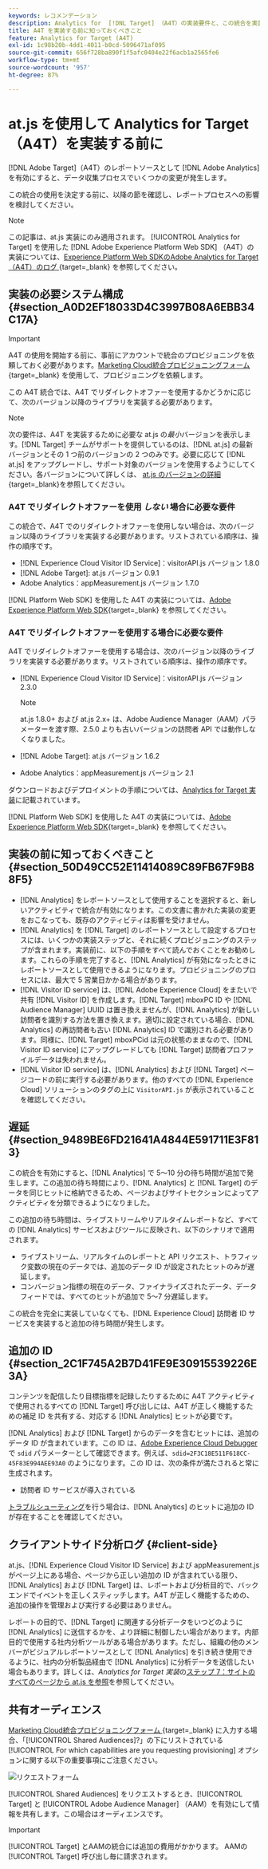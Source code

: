 ```yaml
---
keywords: レコメンデーション
description: Analytics for  [!DNL Target] （A4T）の実装要件と、この統合を実装する前に考慮すべき事項について学びます。
title: A4T を実装する前に知っておくべきこと
feature: Analytics for Target (A4T)
exl-id: 1c98b20b-4dd1-4011-b0cd-5096471af095
source-git-commit: 656f728ba890f1f5afc0404e22f6acb1a2565fe6
workflow-type: tm+mt
source-wordcount: '957'
ht-degree: 87%

---
```


# at.js を使用して Analytics for Target（A4T）を実装する前に

[!DNL Adobe Target]（A4T）のレポートソースとして [!DNL Adobe Analytics] を有効にすると、データ収集プロセスでいくつかの変更が発生します。

この統合の使用を決定する前に、以降の節を確認し、レポートプロセスへの影響を検討してください。

>[!NOTE]
>
>この記事は、at.js 実装にのみ適用されます。 [!UICONTROL Analytics for Target] を使用した [!DNL Adobe Experience Platform Web SDK] （A4T）の実装については、[Experience Platform Web SDKのAdobe Analytics for Target （A4T）のログ ](https://experienceleague.adobe.com/docs/target-dev/developer/a4t/overview-a4t.html?lang=ja){target=_blank} を参照してください。

## 実装の必要システム構成 {#section_A0D2EF18033D4C3997B08A6EBB34C17A}

>[!IMPORTANT]
>
>A4T の使用を開始する前に、事前にアカウントで統合のプロビジョニングを依頼しておく必要があります。[Marketing Cloud統合プロビジョニングフォーム ](https://survey.adobe.com/jfe/form/SV_ekBHTLSoP5Zki2y){target=_blank} を使用して、プロビジョニングを依頼します。

この A4T 統合では、A4T でリダイレクトオファーを使用するかどうかに応じて、次のバージョン以降のライブラリを実装する必要があります。

>[!NOTE]
>
>次の要件は、A4T を実装するために必要な at.js の&#x200B;*最小*&#x200B;バージョンを表示します。[!DNL Target] チームがサポートを提供しているのは、[!DNL at.js] の最新バージョンとその 1 つ前のバージョンの 2 つのみです。必要に応じて [!DNL at.js] をアップグレードし、サポート対象のバージョンを使用するようにしてください。各バージョンについて詳しくは、 [at.js のバージョンの詳細](https://experienceleague.adobe.com/docs/target-dev/developer/client-side/at-js-implementation/target-atjs-versions.html?lang=ja){target=_blank}を参照してください。

### A4T でリダイレクトオファーを使用 *しない* 場合に必要な要件

この統合で、A4T でのリダイレクトオファーを使用しない場合は、次のバージョン以降のライブラリを実装する必要があります。リストされている順序は、操作の順序です。

* [!DNL Experience Cloud Visitor ID Service]：visitorAPI.js バージョン 1.8.0
* [!DNL Adobe Target]: at.js バージョン 0.9.1
* Adobe Analytics：appMeasurement.js バージョン 1.7.0

[!DNL Platform Web SDK] を使用した A4T の実装については、[Adobe Experience Platform Web SDK](https://experienceleague.adobe.com/docs/target-dev/developer/client-side/aep-web-sdk.html?lang=ja){target=_blank} を参照してください。

### A4T でリダイレクトオファーを使用する場合に必要な要件

A4T でリダイレクトオファーを使用する場合は、次のバージョン以降のライブラリを実装する必要があります。リストされている順序は、操作の順序です。

* [!DNL Experience Cloud Visitor ID Service]：visitorAPI.js バージョン 2.3.0

  >[!NOTE]
  >
  >at.js 1.8.0+ および at.js 2.x+ は、Adobe Audience Manager（AAM）パラメーターを渡す際、2.5.0 よりも古いバージョンの訪問者 API では動作しなくなりました。

* [!DNL Adobe Target]: at.js バージョン 1.6.2

* Adobe Analytics：appMeasurement.js バージョン 2.1

ダウンロードおよびデプロイメントの手順については、[Analytics for Target 実装](/help/main/c-integrating-target-with-mac/a4t/a4timplementation.md)に記載されています。

[!DNL Platform Web SDK] を使用した A4T の実装については、[Adobe Experience Platform Web SDK](https://experienceleague.adobe.com/docs/target-dev/developer/client-side/aep-web-sdk.html?lang=ja){target=_blank} を参照してください。

## 実装の前に知っておくべきこと {#section_50D49CC52E11414089C89FB67F9B88F5}

* [!DNL Analytics] をレポートソースとして使用することを選択すると、新しいアクティビティで統合が有効になります。この文書に書かれた実装の変更をおこなっても、既存のアクティビティは影響を受けません。
* [!DNL Analytics] を [!DNL Target] のレポートソースとして設定するプロセスには、いくつかの実装ステップと、それに続くプロビジョニングのステップが含まれます。実装前に、以下の手順をすべて読んでおくことをお勧めします。これらの手順を完了すると、[!DNL Analytics] が有効になったときにレポートソースとして使用できるようになります。プロビジョニングのプロセスには、最大で 5 営業日かかる場合があります。
* [!DNL Visitor ID service] は、[!DNL Adobe Experience Cloud] をまたいで共有 [!DNL Visitor ID] を作成します。[!DNL Target] mboxPC ID や [!DNL Audience Manager] UUID は置き換えませんが、[!DNL Analytics] が新しい訪問者を識別する方法を置き換えます。適切に設定されている場合、[!DNL Analytics] の再訪問者も古い [!DNL Analytics] ID で識別される必要があります。同様に、[!DNL Target] mboxPCid は元の状態のままなので、[!DNL Visitor ID service] にアップグレードしても [!DNL Target] 訪問者プロファイルデータは失われません。
* [!DNL Visitor ID service] は、[!DNL Analytics] および [!DNL Target] ページコードの前に実行する必要があります。他のすべての [!DNL Experience Cloud] ソリューションのタグの上に `VisitorAPI.js` が表示されていることを確認してください。

## 遅延 {#section_9489BE6FD21641A4844E591711E3F813}

この統合を有効にすると、[!DNL Analytics] で 5～10 分の待ち時間が追加で発生します。この追加の待ち時間により、[!DNL Analytics] と [!DNL Target] のデータを同じヒットに格納できるため、ページおよびサイトセクションによってアクティビティを分類できるようになりました。

この追加の待ち時間は、ライブストリームやリアルタイムレポートなど、すべての [!DNL Analytics] サービスおよびツールに反映され、以下のシナリオで適用されます。

* ライブストリーム、リアルタイムのレポートと API リクエスト、トラフィック変数の現在のデータでは、追加のデータ ID が設定されたヒットのみが遅延します。
* コンバージョン指標の現在のデータ、ファイナライズされたデータ、データフィードでは、すべてのヒットが追加で 5～7 分遅延します。

この統合を完全に実装していなくても、[!DNL Experience Cloud] 訪問者 ID サービスを実装すると追加の待ち時間が発生します。

## 追加の ID {#section_2C1F745A2B7D41FE9E30915539226E3A}

コンテンツを配信したり目標指標を記録したりするために A4T アクティビティで使用されるすべての [!DNL Target] 呼び出しには、A4T が正しく機能するための補足 ID を共有する、対応する [!DNL Analytics] ヒットが必要です。

[!DNL Analytics] および [!DNL Target] からのデータを含むヒットには、追加のデータ ID が含まれています。この ID は、[Adobe Experience Cloud Debugger](https://experienceleague.adobe.com/docs/debugger/using/experience-cloud-debugger.html?lang=ja) で `sdid` パラメーターとして確認できます。例えば、`sdid=2F3C18E511F618CC-45F83E994AEE93A0` のようになります。この ID は、次の条件が満たされると常に生成されます。

* 訪問者 ID サービスが導入されている

[トラブルシューティング](/help/main/c-integrating-target-with-mac/a4t/c-a4t-troubleshooting/a4t-troubleshooting.md)を行う場合は、[!DNL Analytics] のヒットに追加の ID が存在することを確認してください。

## クライアントサイド分析ログ {#client-side}

at.js、[!DNL Experience Cloud Visitor ID Service] および appMeasurement.js がページ上にある場合、ページから正しい追加の ID が含まれている限り、[!DNL Analytics] および [!DNL Target] は、レポートおよび分析目的で、バックエンドでイベントを正しくスティッチします。A4T が正しく機能するための、追加の操作を管理および実行する必要はありません。

レポートの目的で、[!DNL Target] に関連する分析データをいつどのように [!DNL Analytics] に送信するかを、より詳細に制御したい場合があります。内部目的で使用する社内分析ツールがある場合があります。ただし、組織の他のメンバーがビジュアルレポートソースとして [!DNL Analytics] を引き続き使用できるように、社内の分析製品経由で [!DNL Analytics] に分析データを送信したい場合もあります。詳しくは、*Analytics for Target 実装*&#x200B;の[ステップ 7：サイトのすべてのページから at.js を参照](/help/main/c-integrating-target-with-mac/a4t/a4timplementation.md#step7)を参照してください。

## 共有オーディエンス

[Marketing Cloud統合プロビジョニングフォーム ](https://survey.adobe.com/jfe/form/SV_ekBHTLSoP5Zki2y){target=_blank} に入力する場合、「[!UICONTROL Shared Audiences]?」の下にリストされている [!UICONTROL For which capabilities are you requesting provisioning] オプションに関する以下の重要事項にご注意ください。

![リクエストフォーム](/help/main/c-integrating-target-with-mac/a4t/assets/request-form.png)

[!UICONTROL Shared Audiences] をリクエストするとき、[!UICONTROL Target] と [!UICONTROL Adobe Audience Manager] （AAM）を有効にして情報を共有します。この場合はオーディエンスです。

>[!IMPORTANT]
>
>[!UICONTROL Target] とAAMの統合には追加の費用がかかります。 AAMの [!UICONTROL Target] 呼び出し毎に請求されます。
